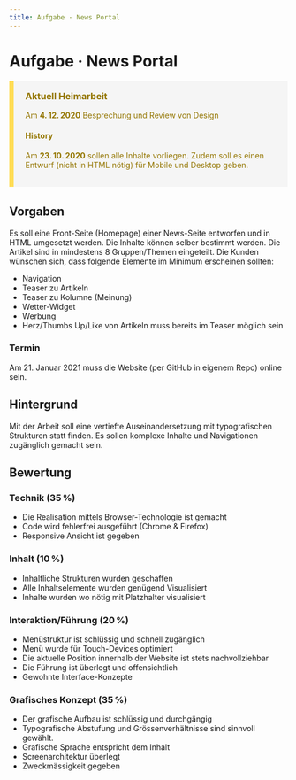 ```yaml
---
title: Aufgabe · News Portal
---
```


<style>
.next {
  border-color: #ffdd57;
  color: #947600;
  border-style: solid;
  border-width: 0 0 0 0.5rem;
  padding: 1.25em 1.5em;
  background-color: #f5f5f5;
  margin-bottom: 2rem;
}
.next h3 {
  margin-top: 0;
}
</style>



# Aufgabe · News Portal
<div class='header'></div>


<div class="next">

### Aktuell Heimarbeit
Am **4. 12. 2020** Besprechung und Review von Design

#### History

Am **23. 10. 2020** sollen alle Inhalte vorliegen. Zudem soll es einen Entwurf (nicht in HTML nötig) für Mobile und Desktop geben.

</div>


## Vorgaben
Es soll eine Front-Seite (Homepage) einer News-Seite entworfen und in HTML umgesetzt werden. Die Inhalte können selber bestimmt werden. Die Artikel sind in mindestens 8 Gruppen/Themen eingeteilt. Die Kunden wünschen sich, dass folgende Elemente im Minimum erscheinen sollten:
* Navigation
* Teaser zu Artikeln
* Teaser zu Kolumne (Meinung)
* Wetter-Widget
* Werbung
* Herz/Thumbs Up/Like von Artikeln muss bereits im Teaser möglich sein

### Termin
Am 21. Januar 2021 muss die Website (per GitHub in eigenem Repo) online sein.


## Hintergrund
Mit der Arbeit soll eine vertiefte Auseinandersetzung mit typografischen Strukturen statt finden. Es sollen komplexe Inhalte und Navigationen zugänglich gemacht sein.


## Bewertung

### Technik (35 %)

* Die Realisation mittels Browser-Technologie ist gemacht
* Code wird fehlerfrei ausgeführt (Chrome & Firefox)
* Responsive Ansicht ist gegeben

### Inhalt (10 %)

* Inhaltliche Strukturen wurden geschaffen
* Alle Inhaltselemente wurden genügend Visualisiert
* Inhalte wurden wo nötig mit Platzhalter visualisiert

### Interaktion/Führung (20 %)

* Menüstruktur ist schlüssig und schnell zugänglich
* Menü wurde für Touch-Devices optimiert
* Die aktuelle Position innerhalb der Website ist stets nachvollziehbar
* Die Führung ist überlegt und offensichtlich
* Gewohnte Interface-Konzepte


### Grafisches Konzept (35 %)
* Der grafische Aufbau ist schlüssig und durchgängig
* Typografische Abstufung und Grössenverhältnisse sind sinnvoll gewählt.
* Grafische Sprache entspricht dem Inhalt
* Screenarchitektur überlegt
* Zweckmässigkeit gegeben
